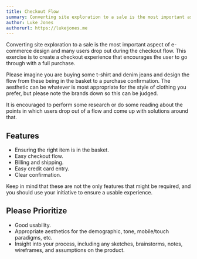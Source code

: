 ```yaml
---
title: Checkout Flow
summary: Converting site exploration to a sale is the most important aspect of e-commerce design and many users drop out at the most important point of their journey - when they are about to finalize their purchase. This exercise is to create a checkout experience that encourages the user to go through with a full purchase.
author: Luke Jones
authorurl: https://lukejones.me
---
```


Converting site exploration to a sale is the most important aspect of e-commerce design and many users drop out during the checkout flow. This exercise is to create a checkout experience that encourages the user to go through with a full purchase.

Please imagine you are buying some t-shirt and denim jeans and design the flow from these being in the basket to a purchase confirmation. The aesthetic can be whatever is most appropriate for the style of clothing you prefer, but please note the brands down so this can be judged.

It is encouraged to perform some research or do some reading about the points in which users drop out of a flow and come up with solutions around that.

## Features

* Ensuring the right item is in the basket.
* Easy checkout flow.
* Billing and shipping.
* Easy credit card entry.
* Clear confirmation.

Keep in mind that these are not the only features that might be required, and you should use your initiative to ensure a usable experience.

## Please Prioritize

* Good usability.
* Appropriate aesthetics for the demographic, tone, mobile/touch paradigms, etc.
* Insight into your process, including any sketches, brainstorms, notes, wireframes, and assumptions on the product.
